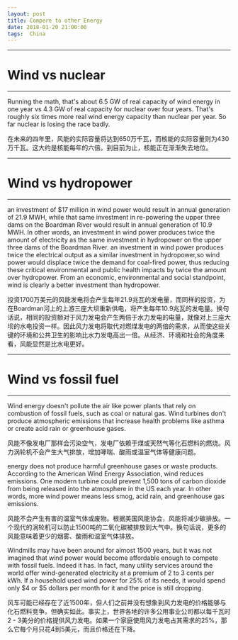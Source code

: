 ```yaml
---
layout: post
title: Compere to other Energy
date: 2018-01-20 21:00:00
tags:  China
---
```

<hr />
<h1 id="heading1">Wind vs nuclear</h1>
<hr />
<p>Running the math, that's about 6.5 GW of real capacity of wind energy in one year vs 4.3 GW of real capacity for nuclear over four years. That's roughly six times more real wind energy capacity than nuclear per year.  So far nuclear is losing the race badly.</p>
<p>在未来的四年里，风能的实际容量将达到650万千瓦，而核能的实际容量则为430万千瓦。这大约是核能每年的六倍。到目前为止，核能正在渐渐失去地位。</p>

<hr />
<h1 id="heading1">Wind vs hydropower</h1>
<hr />
<p>an investment of $17 million in wind power would result in annual generation of 21.9 MWH, while that same investment in re-powering the upper three dams on the Boardman River would result in annual generation of 10.9 MWH.  In other words, an investment in wind power produces twice the amount of electricity as the same investment in hydropower on the upper three dams of the Boardman River.
an investment in wind power produces twice the electrical output as a similar investment in hydropower,so wind power would displace twice the demand for coal-fired power, thus reducing these critical environmental and public health impacts by twice the amount over hydropower.  From an economic, environmental and social standpoint, wind is clearly a better investment than hydropower.</p>
<p>投资1700万美元的风能发电将会产生每年21.9兆瓦的发电量，而同样的投资，为在Boardman河上的上游三座大坝重新供电，将产生每年10.9兆瓦的发电量。换句话说，相同的投资额对于风力发电会产生两倍于水力发电的电量，就像对上三座大坝的水电投资一样。因此风力发电将取代对燃煤发电的两倍的需求，从而使这些关键的环境和公共卫生的影响比水力发电高出一倍。从经济、环境和社会的角度来看，风能显然是比水电更好。</p>


<hr />
<h1 id="heading1">Wind vs fossil fuel</h1>
<hr />
<p>Wind energy doesn't pollute the air like power plants that rely on combustion of fossil fuels, such as coal or natural gas. Wind turbines don't produce atmospheric emissions that increase health problems like asthma or create acid rain or greenhouse gases.</p>
<p>风能不像发电厂那样会污染空气，发电厂依赖于煤或天然气等化石燃料的燃烧。风力涡轮机不会产生大气排放，增加哮喘、酸雨或温室气体等健康问题。</p>
<p> energy does not produce harmful greenhouse gases or waste products. According to the American Wind Energy Association, wind reduces emissions. One modern turbine could prevent 1,500 tons of carbon dioxide from being released into the atmosphere in the US each year.  In other words, more wind power means less smog, acid rain, and greenhouse gas emissions.</p>
<p>风能不会产生有害的温室气体或废物。根据美国风能协会，风能将减少碳排放。一个现代的涡轮机可以防止1500吨的二氧化碳被排放到大气中。换句话说，更多的风能意味着更少的烟雾、酸雨和温室气体排放。</p>
<p>Windmills may have been around for almost 1500 years, but it was not imagined that wind power would become affordable enough to compete with fossil fuels. Indeed it has. In fact, many utility services around the world offer wind-generated electricity at a premium of 2 to 3 cents per kWh. If a household used wind power for 25% of its needs, it would spend only $4 or $5 dollars per month for it and the price is still dropping.</p>
<p>风车可能已经存在了近1500年，但人们之前并没有想象到风力发电的价格能够与化石燃料竞争。但确实如此。事实上，世界各地的许多公用事业公司都以每千瓦时2 - 3美分的价格提供风力发电。如果一个家庭使用风力发电占其需求的25%，那么它每个月只花4到5美元，而且价格还在下降。</p>



<div id="container"></div>
<link rel="stylesheet" href="https://imsun.github.io/gitment/style/default.css">
<script src="https://imsun.github.io/gitment/dist/gitment.browser.js"></script>
<script>
var gitment = new Gitment({
  id: 'location.href', // 可选。默认为 location.href
  owner: 'zhuxilei',
  repo: 'zhuxilei.github.io',
  oauth: {
    client_id: 'd38c01f97ed489e42821',
    client_secret: '70380cf5e6e421ef4b6f0332644234cddedc0912',
  },
})
gitment.render('container')
</script>






